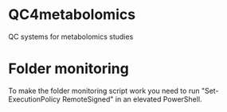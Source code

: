 # QC4metabolomics
QC systems for metabolomics studies

# Folder monitoring
To make the folder monitoring script work you need to run "Set-ExecutionPolicy RemoteSigned" in an elevated PowerShell.